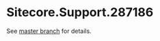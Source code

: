 # Sitecore.Support.287186

See [master branch](https://github.com/sitecoresupport/Sitecore.Support.287186) for details.
